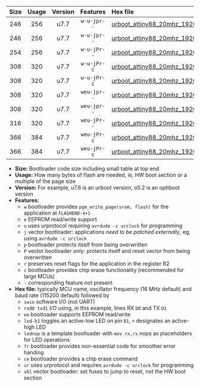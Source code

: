 |Size|Usage|Version|Features|Hex file|
|:-:|:-:|:-:|:-:|:--|
|246|256|u7.7|`w-u-jpr--`|[urboot_attiny88_20mhz_19200bps_swio_rxd7_txd6_led+d0_ur_vbl.hex](https://raw.githubusercontent.com/stefanrueger/urboot.hex/main/mcus/attiny88/fcpu_20mhz/19200_bps/urboot_attiny88_20mhz_19200bps_swio_rxd7_txd6_led+d0_ur_vbl.hex)|
|246|256|u7.7|`w-u-jpr--`|[urboot_attiny88_20mhz_19200bps_swio_rxd7_txd6_lednop_ur_vbl.hex](https://raw.githubusercontent.com/stefanrueger/urboot.hex/main/mcus/attiny88/fcpu_20mhz/19200_bps/urboot_attiny88_20mhz_19200bps_swio_rxd7_txd6_lednop_ur_vbl.hex)|
|254|256|u7.7|`w-u-jPr--`|[urboot_attiny88_20mhz_19200bps_swio_rxd7_txd6_ur_vbl.hex](https://raw.githubusercontent.com/stefanrueger/urboot.hex/main/mcus/attiny88/fcpu_20mhz/19200_bps/urboot_attiny88_20mhz_19200bps_swio_rxd7_txd6_ur_vbl.hex)|
|308|320|u7.7|`w-u-jPr-c`|[urboot_attiny88_20mhz_19200bps_swio_rxd7_txd6_led+d0_fr_ce_ur_vbl.hex](https://raw.githubusercontent.com/stefanrueger/urboot.hex/main/mcus/attiny88/fcpu_20mhz/19200_bps/urboot_attiny88_20mhz_19200bps_swio_rxd7_txd6_led+d0_fr_ce_ur_vbl.hex)|
|308|320|u7.7|`w-u-jPr-c`|[urboot_attiny88_20mhz_19200bps_swio_rxd7_txd6_lednop_fr_ce_ur_vbl.hex](https://raw.githubusercontent.com/stefanrueger/urboot.hex/main/mcus/attiny88/fcpu_20mhz/19200_bps/urboot_attiny88_20mhz_19200bps_swio_rxd7_txd6_lednop_fr_ce_ur_vbl.hex)|
|308|320|u7.7|`weu-jpr--`|[urboot_attiny88_20mhz_19200bps_swio_rxd7_txd6_ee_led+d0_ur_vbl.hex](https://raw.githubusercontent.com/stefanrueger/urboot.hex/main/mcus/attiny88/fcpu_20mhz/19200_bps/urboot_attiny88_20mhz_19200bps_swio_rxd7_txd6_ee_led+d0_ur_vbl.hex)|
|308|320|u7.7|`weu-jpr--`|[urboot_attiny88_20mhz_19200bps_swio_rxd7_txd6_ee_lednop_ur_vbl.hex](https://raw.githubusercontent.com/stefanrueger/urboot.hex/main/mcus/attiny88/fcpu_20mhz/19200_bps/urboot_attiny88_20mhz_19200bps_swio_rxd7_txd6_ee_lednop_ur_vbl.hex)|
|316|320|u7.7|`weu-jPr--`|[urboot_attiny88_20mhz_19200bps_swio_rxd7_txd6_ee_ur_vbl.hex](https://raw.githubusercontent.com/stefanrueger/urboot.hex/main/mcus/attiny88/fcpu_20mhz/19200_bps/urboot_attiny88_20mhz_19200bps_swio_rxd7_txd6_ee_ur_vbl.hex)|
|366|384|u7.7|`weu-jPr-c`|[urboot_attiny88_20mhz_19200bps_swio_rxd7_txd6_ee_led+d0_fr_ce_ur_vbl.hex](https://raw.githubusercontent.com/stefanrueger/urboot.hex/main/mcus/attiny88/fcpu_20mhz/19200_bps/urboot_attiny88_20mhz_19200bps_swio_rxd7_txd6_ee_led+d0_fr_ce_ur_vbl.hex)|
|366|384|u7.7|`weu-jPr-c`|[urboot_attiny88_20mhz_19200bps_swio_rxd7_txd6_ee_lednop_fr_ce_ur_vbl.hex](https://raw.githubusercontent.com/stefanrueger/urboot.hex/main/mcus/attiny88/fcpu_20mhz/19200_bps/urboot_attiny88_20mhz_19200bps_swio_rxd7_txd6_ee_lednop_fr_ce_ur_vbl.hex)|

- **Size:** Bootloader code size including small table at top end
- **Usage:** How many bytes of flash are needed, ie, HW boot section or a multiple of the page size
- **Version:** For example, u7.6 is an urboot version, o5.2 is an optiboot version
- **Features:**
  + `w` bootloader provides `pgm_write_page(sram, flash)` for the application at `FLASHEND-4+1`
  + `e` EEPROM read/write support
  + `u` uses urprotocol requiring `avrdude -c urclock` for programming
  + `j` vector bootloader: applications *need to be patched externally*, eg, using `avrdude -c urclock`
  + `p` bootloader protects itself from being overwritten
  + `P` vector bootloader only: protects itself and reset vector from being overwritten
  + `r` preserves reset flags for the application in the register R2
  + `c` bootloader provides chip erase functionality (recommended for large MCUs)
  + `-` corresponding feature not present
- **Hex file:** typically MCU name, oscillator frequency (16 MHz default) and baud rate (115200 default) followed by
  + `swio` software I/O (not UART)
  + `rxd0 txd1` I/O using, in this example, lines RX `D0` and TX `D1`
  + `ee` bootloader supports EEPROM read/write
  + `led-b1` toggles an active-low LED on pin `B1`, `+` designates an active-high LED
  + `lednop` is a template bootloader with `mov rx,rx` nops as placeholders for LED operations
  + `fr` bootloader provides non-essential code for smoother error handing
  + `ce` bootloader provides a chip erase command
  + `ur` uses urprotocol and requires `avrdude -c urclock` for programming
  + `vbl` vector bootloader: set fuses to jump to reset, not the HW boot section

